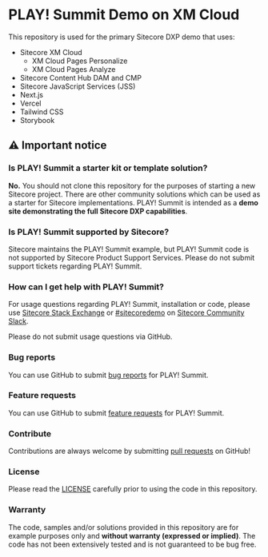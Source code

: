 # PLAY! Summit Demo on XM Cloud

This repository is used for the primary Sitecore DXP demo that uses:

- Sitecore XM Cloud
  - XM Cloud Pages Personalize
  - XM Cloud Pages Analyze
- Sitecore Content Hub DAM and CMP
- Sitecore JavaScript Services (JSS)
- Next.js
- Vercel
- Tailwind CSS
- Storybook

## ⚠ Important notice

### Is PLAY! Summit a starter kit or template solution?

**No.** You should not clone this repository for the purposes of starting a new Sitecore project. There are other community solutions which can be used as a starter for Sitecore implementations. PLAY! Summit is intended as a **demo site demonstrating the full Sitecore DXP capabilities**.

### Is PLAY! Summit supported by Sitecore?

Sitecore maintains the PLAY! Summit example, but PLAY! Summit code is not supported by Sitecore Product Support Services. Please do not submit support tickets regarding PLAY! Summit.

### How can I get help with PLAY! Summit?

For usage questions regarding PLAY! Summit, installation or code, please use [Sitecore Stack Exchange](https://sitecore.stackexchange.com/) or [#sitecoredemo](https://sitecorechat.slack.com/messages/CASEB5M38) on [Sitecore Community Slack](https://sitecore.chat/).

Please do not submit usage questions via GitHub.

### Bug reports

You can use GitHub to submit [bug reports](https://github.com/Sitecore/Sitecore.Demo.XmCloud.PlaySummit/issues/new) for PLAY! Summit.

### Feature requests

You can use GitHub to submit [feature requests](https://github.com/Sitecore/Sitecore.Demo.XmCloud.PlaySummit/issues/new) for PLAY! Summit.

### Contribute

Contributions are always welcome by submitting [pull requests](https://github.com/Sitecore/Sitecore.Demo.XmCloud.PlaySummit/pulls) on GitHub!

### License

Please read the [LICENSE](https://github.com/Sitecore/Sitecore.Demo.XmCloud.PlaySummit/blob/main/LICENSE) carefully prior to using the code in this repository.

### Warranty

The code, samples and/or solutions provided in this repository are for example purposes only and **without warranty (expressed or implied)**. The code has not been extensively tested and is not guaranteed to be bug free.

